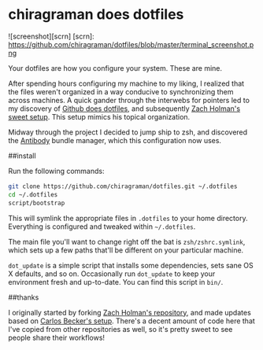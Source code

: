 # chiragraman does dotfiles
![screenshot][scrn]
[scrn]: https://github.com/chiragraman/dotfiles/blob/master/terminal_screenshot.png

Your dotfiles are how you configure your system. These are mine.

After spending hours configuring my machine to my liking, I realized that the files weren't organized in a way conducive to synchronizing them across machines. A quick gander through the interwebs for pointers led to my discovery of [Github does dotfiles](https://dotfiles.github.io/), and subsequently [Zach Holman's sweet setup](https://github.com/holman/dotfiles). This setup mimics his topical organization.

Midway through the project I decided to jump ship to zsh, and discovered the [Antibody](https://github.com/getantibody/antibody) bundle manager, which this configuration now uses.  

##install

Run the following commands:


```sh
git clone https://github.com/chiragraman/dotfiles.git ~/.dotfiles
cd ~/.dotfiles
script/bootstrap
```

This will symlink the appropriate files in `.dotfiles` to your home directory.
Everything is configured and tweaked within `~/.dotfiles`.

The main file you'll want to change right off the bat is `zsh/zshrc.symlink`,
which sets up a few paths that'll be different on your particular machine.

`dot_update` is a simple script that installs some dependencies, sets sane OS X
defaults, and so on. Occasionally run `dot_update` to keep your environment fresh and up-to-date. You can find
this script in `bin/`.

##thanks

I originally started by forking [Zach Holman's repository](https://github.com/holman/dotfiles), and made updates based on [Carlos Becker's setup](https://github.com/caarlos0/dotfiles). There's a decent amount of code here that I've copied from other repositories as well, so it's pretty sweet to see people share their workflows!
